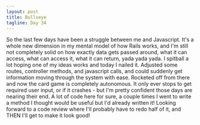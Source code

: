 ```yaml
---
layout: post
title: Bullseye
tagline: Day 34
---
```


So the last few days have been a struggle between me and Javascript. It's a whole new dimension in my mental model of how Rails works, and I'm still not completely solid on how exactly data gets passed around, what it can access, what can access it, what it can return, yada yada yada. I spitball a lot hoping one of my ideas works and today I nailed it. Adjusted some routes, controller methods, and javascript calls, and could suddenly get information moving through the system with ease. Rocketed off from there and now the card game is completely autonomous. It only ever stops to get required user input, or if it crashes - but I'm pretty confident those days are nearing their end. A lot of code here for sure, a couple times I went to write a method I thought would be useful but I'd already written it! Looking forward to a code review where I'll probably have to redo half of it, and THEN I'll get to make it look good!
